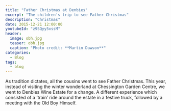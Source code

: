 ```yaml
---
title: "Father Christmas at Denbies"
excerpt: "The children's trip to see Father Christmas"
description: "Christmas"
date: 2015-12-21 12:00:00
youtubeId: "z9SQyy5xssM"
header:
  image: obh.jpg
  teaser: obh.jpg
  caption: "Photo credit: **Martin Dawson**"
categories:
  - Blog
tags:
  - blog
---
```

As tradition dictates, all the cousins went to see Father Christmas.
This year, instead of visiting the winter wonderland at Chessington Garden Centre, we went to Denbies Wine Estate for a change. A different experience which consisted of a ‘train’ ride around the estate in a festive truck, followed by a meeting with the Old Boy Himself.
